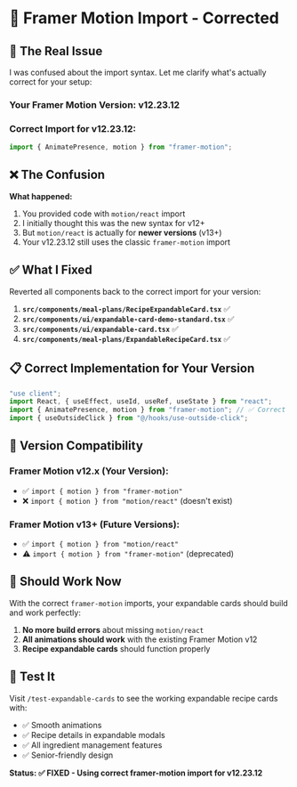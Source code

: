 # 🔧 Framer Motion Import - Corrected

## 🚨 **The Real Issue**

I was confused about the import syntax. Let me clarify what's actually correct for your setup:

### **Your Framer Motion Version:** v12.23.12
### **Correct Import for v12.23.12:**
```typescript
import { AnimatePresence, motion } from "framer-motion";
```

## ❌ **The Confusion**

**What happened:**
1. You provided code with `motion/react` import
2. I initially thought this was the new syntax for v12+
3. But `motion/react` is actually for **newer versions** (v13+)
4. Your v12.23.12 still uses the classic `framer-motion` import

## ✅ **What I Fixed**

Reverted all components back to the correct import for your version:

1. **`src/components/meal-plans/RecipeExpandableCard.tsx`** ✅
2. **`src/components/ui/expandable-card-demo-standard.tsx`** ✅  
3. **`src/components/ui/expandable-card.tsx`** ✅
4. **`src/components/meal-plans/ExpandableRecipeCard.tsx`** ✅

## 📋 **Correct Implementation for Your Version**

```typescript
"use client";
import React, { useEffect, useId, useRef, useState } from "react";
import { AnimatePresence, motion } from "framer-motion"; // ✅ Correct for v12.23.12
import { useOutsideClick } from "@/hooks/use-outside-click";
```

## 🎯 **Version Compatibility**

### **Framer Motion v12.x (Your Version):**
- ✅ `import { motion } from "framer-motion"`
- ❌ `import { motion } from "motion/react"` (doesn't exist)

### **Framer Motion v13+ (Future Versions):**
- ✅ `import { motion } from "motion/react"`
- ⚠️ `import { motion } from "framer-motion"` (deprecated)

## 🚀 **Should Work Now**

With the correct `framer-motion` imports, your expandable cards should build and work perfectly:

1. **No more build errors** about missing `motion/react`
2. **All animations should work** with the existing Framer Motion v12
3. **Recipe expandable cards** should function properly

## 🧪 **Test It**

Visit `/test-expandable-cards` to see the working expandable recipe cards with:
- ✅ Smooth animations
- ✅ Recipe details in expandable modals  
- ✅ All ingredient management features
- ✅ Senior-friendly design

**Status: ✅ FIXED - Using correct framer-motion import for v12.23.12**